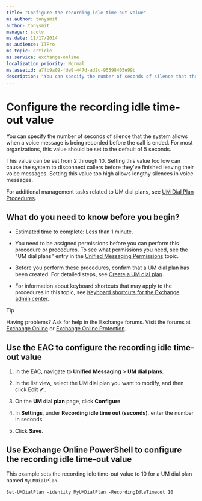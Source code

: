 ```yaml
---
title: "Configure the recording idle time-out value"
ms.author: tonysmit
author: tonysmit
manager: scotv
ms.date: 11/17/2014
ms.audience: ITPro
ms.topic: article
ms.service: exchange-online
localization_priority: Normal
ms.assetid: a7fb9a09-fde9-447d-ad2c-95598405e99b
description: "You can specify the number of seconds of silence that the system allows when a voice message is being recorded before the call is ended. For most organizations, this value should be set to the default of 5 seconds."
---
```


# Configure the recording idle time-out value

You can specify the number of seconds of silence that the system allows when a voice message is being recorded before the call is ended. For most organizations, this value should be set to the default of 5 seconds.
  
This value can be set from 2 through 10. Setting this value too low can cause the system to disconnect callers before they've finished leaving their voice messages. Setting this value too high allows lengthy silences in voice messages. 
  
For additional management tasks related to UM dial plans, see [UM Dial Plan Procedures](https://technet.microsoft.com/library/1bda77c8-c4e2-4ae0-a001-76ae029bf843.aspx).
  
## What do you need to know before you begin?

- Estimated time to complete: Less than 1 minute.
    
- You need to be assigned permissions before you can perform this procedure or procedures. To see what permissions you need, see the "UM dial plans" entry in the [Unified Messaging Permissions](https://technet.microsoft.com/library/d326c3bc-8f33-434a-bf02-a83cc26a5498.aspx) topic. 
    
- Before you perform these procedures, confirm that a UM dial plan has been created. For detailed steps, see [Create a UM dial plan](create-um-dial-plan.md).
    
- For information about keyboard shortcuts that may apply to the procedures in this topic, see [Keyboard shortcuts for the Exchange admin center](../../accessibility/keyboard-shortcuts-in-admin-center.md).
    
> [!TIP]
> Having problems? Ask for help in the Exchange forums. Visit the forums at [Exchange Online](https://go.microsoft.com/fwlink/p/?linkId=267542) or [Exchange Online Protection](https://go.microsoft.com/fwlink/p/?linkId=285351).. 
  
## Use the EAC to configure the recording idle time-out value

1. In the EAC, navigate to **Unified Messaging** \> **UM dial plans**.
    
2. In the list view, select the UM dial plan you want to modify, and then click **Edit** ![Edit icon](../../media/ITPro_EAC_EditIcon.gif).
    
3. On the **UM dial plan** page, click **Configure**.
    
4. In **Settings**, under **Recording idle time out (seconds)**, enter the number in seconds.
    
5. Click **Save**.
    
## Use Exchange Online PowerShell to configure the recording idle time-out value

This example sets the recording idle time-out value to 10 for a UM dial plan named `MyUMDialPlan`.
  
```
Set-UMDialPlan -identity MyUMDialPlan -RecordingIdleTimeout 10
```



